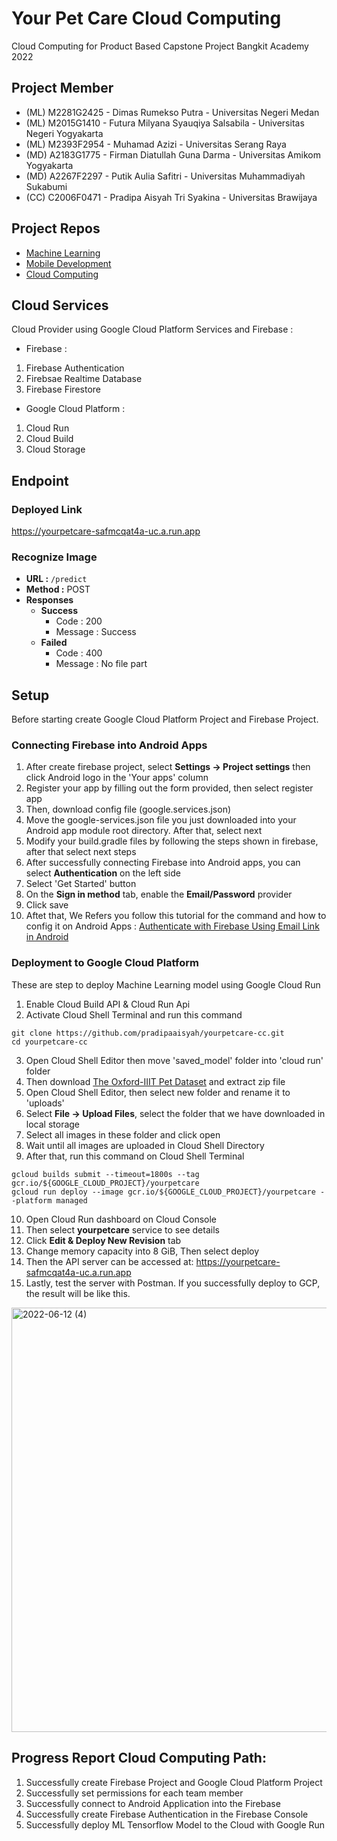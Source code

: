 # Your Pet Care Cloud Computing

Cloud Computing for Product Based Capstone Project Bangkit Academy 2022

## Project Member
* (ML) M2281G2425 - Dimas Rumekso Putra - Universitas Negeri Medan
* (ML) M2015G1410 - Futura Milyana Syauqiya Salsabila - Universitas Negeri Yogyakarta
* (ML) M2393F2954 - Muhamad Azizi - Universitas Serang Raya
* (MD) A2183G1775 - Firman Diatullah Guna Darma - Universitas Amikom Yogyakarta
* (MD) A2267F2297 - Putik Aulia Safitri - Universitas Muhammadiyah Sukabumi
* (CC) C2006F0471 - Pradipa Aisyah Tri Syakina - Universitas Brawijaya

## Project Repos
* [Machine Learning](https://github.com/memelabela/yourpetcare-ml)
* [Mobile Development](https://github.com/vandarma27/yourpetcare-md)
* [Cloud Computing](https://github.com/pradipaaisyah/yourpetcare-cc)

## Cloud Services

Cloud Provider using Google Cloud Platform Services and Firebase :

* Firebase :
1. Firebase Authentication
2. Firebsae Realtime Database
3. Firebase Firestore

* Google Cloud Platform :
1. Cloud Run
2. Cloud Build
3. Cloud Storage

## Endpoint
### Deployed Link
https://yourpetcare-safmcqat4a-uc.a.run.app

### Recognize Image

- **URL :**
  ``` /predict ```
- **Method :**
  POST
- **Responses**
  - **Success**
    - Code : 200
    - Message : Success
  - **Failed**
    - Code : 400
    - Message : No file part

## Setup
Before starting create Google Cloud Platform Project and Firebase Project.
### Connecting Firebase into Android Apps
1. After create firebase project, select **Settings -> Project settings** then click Android logo in the 'Your apps' column
2. Register your app by filling out the form provided, then select register app
3. Then, download config file (google.services.json)
4. Move the google-services.json file you just downloaded into your Android app module root directory. After that, select next
5. Modify your build.gradle files by following the steps shown in firebase, after that select next steps
6. After successfully connecting Firebase into Android apps, you can select **Authentication** on the left side
7. Select 'Get Started' button
8. On the **Sign in method** tab, enable the **Email/Password** provider
9. Click save
10. Aftet that, We Refers you follow this tutorial for the command and how to config it on Android Apps : [Authenticate with Firebase Using Email Link in Android](https://firebase.google.com/docs/auth/android/email-link-auth?authuser=0&hl=en#kotlin+ktx_1)

### Deployment to Google Cloud Platform
These are step to deploy Machine Learning model using Google Cloud Run
1. Enable Cloud Build API & Cloud Run Api
2. Activate Cloud Shell Terminal and run this command
  ``` 
  git clone https://github.com/pradipaaisyah/yourpetcare-cc.git
  cd yourpetcare-cc
  ``` 
3. Open Cloud Shell Editor then move 'saved_model' folder into 'cloud run' folder
4. Then download [The Oxford-IIIT Pet Dataset](https://www.robots.ox.ac.uk/~vgg/data/pets/) and extract zip file 
5. Open Cloud Shell Editor, then select new folder and rename it to 'uploads'
6. Select **File -> Upload Files**, select the folder that we have downloaded in local storage
7. Select all images in these folder and click open
8. Wait until all images are uploaded in Cloud Shell Directory
9. After that, run this command on Cloud Shell Terminal
```
gcloud builds submit --timeout=1800s --tag gcr.io/${GOOGLE_CLOUD_PROJECT}/yourpetcare
gcloud run deploy --image gcr.io/${GOOGLE_CLOUD_PROJECT}/yourpetcare --platform managed
```
10. Open Cloud Run dashboard on Cloud Console
11. Then select **yourpetcare** service to see details
12. Click **Edit & Deploy New Revision** tab
13. Change memory capacity into 8 GiB, Then select deploy
14. Then the API server can be accessed at: https://yourpetcare-safmcqat4a-uc.a.run.app
15. Lastly, test the server with Postman. If you successfully deploy to GCP, the result will be like this.
<img width="679" alt="2022-06-12 (4)" src="https://user-images.githubusercontent.com/99383349/173230097-060c36c2-62c0-4043-87aa-e8e46676bc04.png">

## Progress Report Cloud Computing Path:
1. Successfully create Firebase Project and Google Cloud Platform Project
2. Successfully set permissions for each team member
3. Successfully connect to Android Application into the Firebase
4. Successfully create Firebase Authentication in the Firebase Console
5. Successfully deploy ML Tensorflow Model to the Cloud with Google Run
